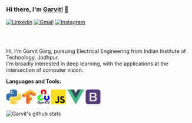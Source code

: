 ### Hi there, I'm [Garvit!](https://garvit-32.github.io) 👋


<!--<a href="https://www.linkedin.com/in/garvit-garg-6a3248197/">
  <img align="left" alt="Garvit Garg | Linkedin" width="21px" src="https://github.com/Garvit-32/Garvit-32/blob/master/assests/linkedin.png" />
</a>
<a href="https://www.instagram.com/g_a_r_v_it/">
  <img align="left" alt="Garvit Garg | Instagram" width="20px" src="https://github.com/Garvit-32/Garvit-32/blob/master/assests/instagram.png" />
</a>
<a href="mailto:garg.11@iitj.ac.in">
  <img align="left" alt="Garvit Garg | Gmail" width="21px" src="https://github.com/Garvit-32/Garvit-32/blob/master/assests/gmail.png" />
</a> -->
[![Linkedin](https://img.shields.io/badge/-LinkedIn-blue?style=flat&logo=Linkedin&logoColor=white)](https://www.linkedin.com/in/garvit-garg-6a3248197/)
[![Gmail](https://img.shields.io/badge/-Gmail-red?style=flat&logo=Gmail&logoColor=white)](mailto:garg.11@iitj.ac.in)
[![Instagram](https://img.shields.io/badge/-Instagram-C13584?labelColor=ffffff&style=flat&logo=Instagram&logoColor=white)](https://www.instagram.com/g_a_r_v_it/)






<br/>
&nbsp;



Hi, I'm Garvit Garg, pursuing Electrical Engineering from Indian Institute of Technology, Jodhpur.
<br/>
I'm broadly interested in deep learning, with the applications at the intersection of computer vision. 



**Languages and Tools:**

<code><img height="40" src="https://github.com/Garvit-32/Garvit-32/blob/master/assests/python.png"></code>
<code><img height="40" src="https://github.com/Garvit-32/Garvit-32/blob/master/assests/tensorflow.png"></code>
<code><img height="40" src="https://github.com/Garvit-32/Garvit-32/blob/master/assests/opencv.png"></code>
<code><img height="40" src="https://github.com/Garvit-32/Garvit-32/blob/master/assests/javascript.png"></code>
<code><img height="40" src="https://github.com/Garvit-32/Garvit-32/blob/master/assests/vue.png"></code>
<code><img height="40" src="https://github.com/Garvit-32/Garvit-32/blob/master/assests/bootstrap.png"></code>

![Garvit's github stats](https://github-readme-stats.vercel.app/api?username=garvit-32&show_icons=true&title_color=fff&icon_color=7510F7&text_color=daf7dc&bg_color=151515)
